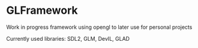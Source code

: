 # GLFramework

Work in progress framework using opengl to later use for personal projects

Currently used libraries: SDL2, GLM, DevIL, GLAD
